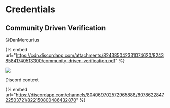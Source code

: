 # Credentials

## Community Driven Verification

@DanMercurius

{% embed url="https://cdn.discordapp.com/attachments/824385042331074620/824385841740513300/community-driven-verification.pdf" %}

![](https://cdn.discordapp.com/attachments/824385042331074620/824385973965029406/image0.jpeg)





Discord context

{% embed url="https://discordapp.com/channels/804069702572965888/807862284722503721/822150800486432870" %}




